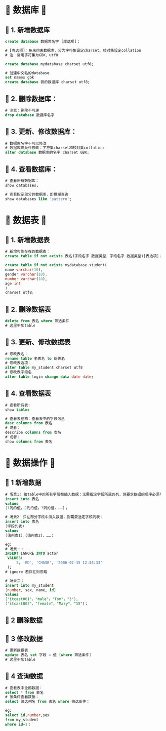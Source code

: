 # &#127800; 数据库 &#127800;
## &#127800; 1. 新增数据库

```sql
create database 数据库名字 [库选项]；

# [库选项]：用来约束数据库，分为字符集设定charset、校对集设定collation
# 注：常用字符集为GBK、utf8

create database mydatabase charset utf8;
```

```sql
# 创建中文名的database
set names gbk
create database 我的数据库 charset utf8;
```

## &#127800; 2. 删除数据库：

```sql
# 注意：删除不可逆
drop database 数据库名字
```

## &#127800; 3. 更新、修改数据库：

```sql
# 数据库名字不可以修改
# 数据库仅允许修改：字符集charset和校对集collation
alter database 数据库的名字 charset GBK;
```


## &#127800; 4. 查看数据库：

```sql
# 查看所有数据库：
show databases;
```

```sql
# 查看指定部分的数据库，即模糊查询
show databases like 'pattern';
```


# &#127800; 数据表 &#127800; 
## &#127800; 1. 新增数据表
```sql
# 新增可能存在的数据表：
create table if not exists 表名(字段名字 数据类型，字段名字 数据类型)[表选项]；

create table if not exists mydatabase.student(
name varchar(10),
gender varchar(10),
number varchar(10), 
age int
)
charset utf8;
```
## &#127800; 2. 删除数据表

```sql
delete from 表名 where 筛选条件
# 这里不加table
```

## &#127800; 3. 更新、修改数据表

```sql
# 修改表名：
rename table 老表名 to 新表名
# 修改表选项：
alter table my_student charset utf8
# 修改表字段名
alter table login change data date date;
```


## &#127800; 4. 查看数据表

```sql
# 查看所有表：
show tables 
```
```sql
# 查看表结构：查看表中的字段信息
desc columns from 表名
# 或者：
describe columns from 表名
# 或者：
show columns from 表名
```

# &#127800; 数据操作 &#127800;
## &#127800; 1 新增数据
```sql
# 场景1: 给table中的所有字段都插入数据：无需指定字段所属的列，但要求数据的顺序必须与表中字段列的顺序一致
insert into 表名 
values 
(1列的值，2列的值，3列的值，……)；

# 场景2：只在部分字段中插入数据，则需要选定字段列表：
insert into 表名 
(字段列表) 
values 
(值列表1),(值列表2)，……；

eg:
# 场景一：
INSERT IGNORE INTO actor 
 VALUES(
     3, 'ED', 'CHASE', '2006-02-15 12:34:33'
 );
# ignore 若存在则忽略

# 场景二：
insert into my_student
(number, sex, name, id) 
values
("itcast001"，"male"，"Tom"，"3"),
("itcast002"，"female"，"Mary"，"15")；


```
## &#127800; 2 删除数据
## &#127800; 3 修改数据
```sql
# 更新数据表
update 表名 set 字段 = 值 [where 筛选条件]
# 这里不加table
```
## &#127800; 4 查询数据

```sql
# 查看表中全部数据：
select * from 表名
# 按条件查看数据：
select 筛选列名 from 表名 where 筛选条件；

eg:
select id,number,sex 
from my_student 
where id=1；
```

